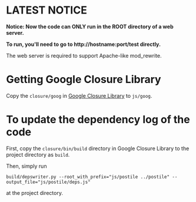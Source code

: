 LATEST NOTICE
======
**Notice: Now the code can ONLY run in the ROOT directory of a web server.**

**To run, you'll need to go to http://hostname:port/test directly.**

The web server is required to support Apache-like mod_rewrite.

Getting Google Closure Library
======

Copy the `closure/goog` in [Google Closure Library](https://code.google.com/p/closure-library/downloads/list) to `js/goog`.

To update the dependency log of the code
======
First, copy the `closure/bin/build` directory in Google Closure Library to the project directory as `build`.

Then, simply run

`build/depswriter.py --root_with_prefix="js/postile ../postile" --output_file="js/postile/deps.js"`

at the project directory.
